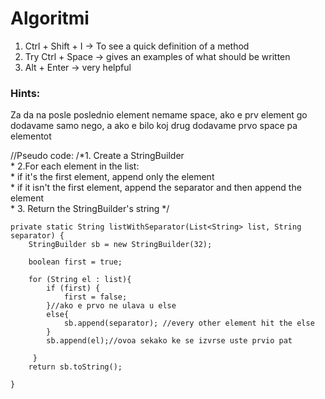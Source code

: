 # <h1>Algoritmi </h1>
  
 1. Ctrl + Shift + I -> To see a quick definition of a method
 2. Try Ctrl + Space -> gives an examples of what should be written
 3. Alt + Enter -> very helpful




<h3>Hints:</h3>
 Za da na posle poslednio element nemame space, ako e prv element go dodavame samo nego, 
  a ako e bilo koj drug dodavame prvo space pa elementot
  
  //Pseudo code:
    /*1. Create a StringBuilder<br>
     * 2.For each element in the list:<br>
     *       if it's the first element, append only the element<br>
     *       if it isn't the first element, append the separator and then append the element<br>
     * 3. Return the StringBuilder's string */<br>

    private static String listWithSeparator(List<String> list, String separator) {
        StringBuilder sb = new StringBuilder(32);

        boolean first = true;

        for (String el : list){
            if (first) {
                first = false;
            }//ako e prvo ne ulava u else
            else{
                sb.append(separator); //every other element hit the else
            }
            sb.append(el);//ovoa sekako ke se izvrse uste prvio pat

         }
        return sb.toString();

    }
